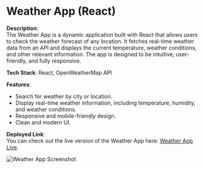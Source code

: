 # Weather App (React)

**Description**:  
The Weather App is a dynamic application built with React that allows users to check the weather forecast of any location. It fetches real-time weather data from an API and displays the current temperature, weather conditions, and other relevant information. The app is designed to be intuitive, user-friendly, and fully responsive.

**Tech Stack**: React, OpenWeatherMap API

**Features**:
- Search for weather by city or location.
- Display real-time weather information, including temperature, humidity, and weather conditions.
- Responsive and mobile-friendly design.
- Clean and modern UI.

**Deployed Link**:  
You can check out the live version of the Weather App here: [Weather App Live](https://weather-app-one-omega-45.vercel.app/).

![Weather App Screenshot](./weather-app-screenshot.jpeg)
